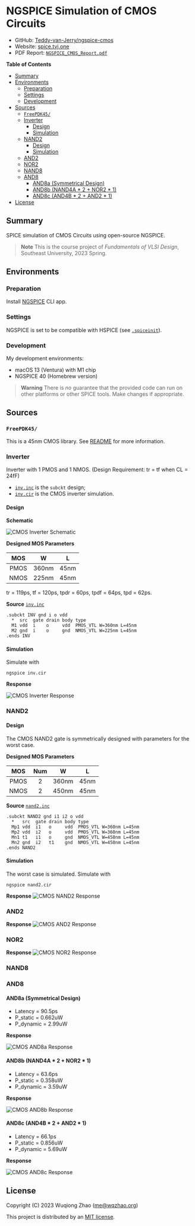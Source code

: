 # NGSPICE Simulation of CMOS Circuits <!-- omit in toc -->

- GitHub: [Teddy-van-Jerry/ngspice-cmos](https://github.com/Teddy-van-Jerry/ngspice-cmos)
- Website: [spice.tvj.one](https://spice.tvj.one)
- PDF Report: [`NGSPICE_CMOS_Report.pdf`](report/NGSPICE_CMOS_Report.pdf)

**Table of Contents**
- [Summary](#summary)
- [Environments](#environments)
  - [Preparation](#preparation)
  - [Settings](#settings)
  - [Development](#development)
- [Sources](#sources)
  - [`FreePDK45/`](#freepdk45)
  - [Inverter](#inverter)
    - [Design](#design)
    - [Simulation](#simulation)
  - [NAND2](#nand2)
    - [Design](#design-1)
    - [Simulation](#simulation-1)
  - [AND2](#and2)
  - [NOR2](#nor2)
  - [NAND8](#nand8)
  - [AND8](#and8)
    - [AND8a (Symmetrical Design)](#and8a-symmetrical-design)
    - [AND8b (NAND4A \* 2 + NOR2 \* 1)](#and8b-nand4a--2--nor2--1)
    - [AND8c (AND4B \* 2 + AND2 \* 1)](#and8c-and4b--2--and2--1)
- [License](#license)

## Summary
SPICE simulation of CMOS Circuits using open-source NGSPICE.

> **Note** This is the course project of *Fundamentals of VLSI Design*, Southeast University, 2023 Spring.

## Environments
### Preparation
Install [NGSPICE](https://ngspice.sourceforge.io/) CLI app.

### Settings
NGSPICE is set to be compatible with HSPICE (see [`.spiceinit`](.spiceinit)).

### Development
My development environments:
- macOS 13 (Ventura) with M1 chip
- NGSPICE 40 (Homebrew version)

> **Warning** There is *no* guarantee that the provided code can run on other platforms or other SPICE tools.
> Make changes if appropriate.

## Sources
### `FreePDK45/`
This is a 45nm CMOS library.
See [README](FreePDK45/README) for more information.

### Inverter
Inverter with 1 PMOS and 1 NMOS.
(Design Requirement: tr = tf when CL = 24fF)

- [`inv.inc`](inv.inc) is the `subckt` design;
- [`inv.cir`](inv.cir) is the CMOS inverter simulation.

#### Design

**Schematic**

![CMOS Inverter Schematic](fig/inv_schematic.svg)

**Designed MOS Parameters**

|  MOS  |   W   |   L   |
| :---: | :---: | :---: |
| PMOS  | 360nm | 45nm  |
| NMOS  | 225nm | 45nm  |

tr = 119ps, tf = 120ps, tpdr = 60ps, tpdf = 64ps, tpd = 62ps.

**Source** [`inv.inc`](inv.inc)

```spice
.subckt INV gnd i o vdd
  *  src  gate drain body type
  M1 vdd  i    o     vdd  PMOS_VTL W=360nm L=45nm
  M2 gnd  i    o     gnd  NMOS_VTL W=225nm L=45nm
.ends INV
```

#### Simulation

Simulate with
```shell
ngspice inv.cir
```

**Response**

![CMOS Inverter Response](fig/plot_inv_t.svg)

### NAND2

#### Design
The CMOS NAND2 gate is symmetrically designed with parameters for the worst case.

**Designed MOS Parameters**

|  MOS  | Num |   W   |   L   |
| :---: | :-: | :---: | :---: |
| PMOS  |  2  | 360nm | 45nm  |
| NMOS  |  2  | 450nm | 45nm  |

**Source** [`nand2.inc`](nand2.inc)

```spice
.subckt NAND2 gnd i1 i2 o vdd
  *   src  gate drain body type
  Mp1 vdd  i1   o     vdd  PMOS_VTL W=360nm L=45nm
  Mp2 vdd  i2   o     vdd  PMOS_VTL W=360nm L=45nm
  Mn1 t1   i1   o     gnd  NMOS_VTL W=450nm L=45nm
  Mn2 gnd  i2   t1    gnd  NMOS_VTL W=450nm L=45nm
.ends NAND2
```

#### Simulation

The worst case is simulated. Simulate with
```shell
ngspice nand2.cir
```

**Response**
![CMOS NAND2 Response](fig/plot_nand2_t.svg)

### AND2

**Response**
![CMOS AND2 Response](fig/plot_and2_t.svg)

### NOR2

**Response**
![CMOS NOR2 Response](fig/plot_nor2_t.svg)

### NAND8

### AND8

#### AND8a (Symmetrical Design)

- Latency = 90.5ps
- P_static = 0.662uW
- P_dynamic = 2.99uW

**Response**

![CMOS AND8a Response](fig/plot_and8a_t.svg)

#### AND8b (NAND4A * 2 + NOR2 * 1)

- Latency = 63.6ps
- P_static = 0.358uW
- P_dynamic = 3.59uW

**Response**

![CMOS AND8b Response](fig/plot_and8b_t.svg)

#### AND8c (AND4B * 2 + AND2 * 1)

- Latency = 66.1ps
- P_static = 0.856uW
- P_dynamic = 5.69uW

**Response**

![CMOS AND8c Response](fig/plot_and8c_t.svg)

## License
Copyright (C) 2023 Wuqiong Zhao (me@wqzhao.org)

This project is distributed by an [MIT license](LICENSE).
